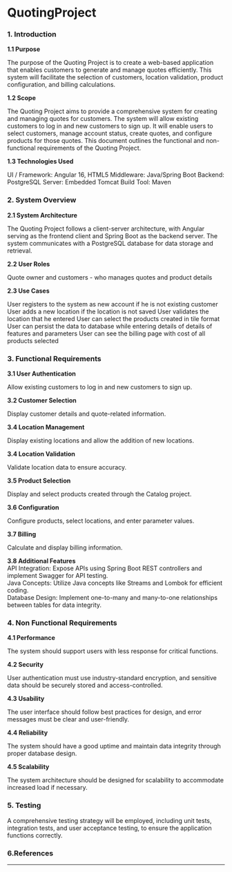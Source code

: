 # QuotingProject

### **1. Introduction**

**1.1 Purpose**

The purpose of the Quoting Project is to create a web-based application that enables customers to generate and manage quotes efficiently. This system will facilitate the selection of customers, location validation, product configuration, and billing calculations.

**1.2 Scope**

The Quoting Project aims to provide a comprehensive system for creating and managing quotes for customers. The system will allow existing customers to log in and new customers to sign up. It will enable users to select customers, manage account status, create quotes, and configure products for those quotes. This document outlines the functional and non-functional requirements of the Quoting Project.

**1.3 Technologies Used**

UI / Framework: Angular 16, HTML5
Middleware: Java/Spring Boot
Backend: PostgreSQL
Server: Embedded Tomcat
Build Tool: Maven

### **2. System Overview**

**2.1 System Architecture**

The Quoting Project follows a client-server architecture, with Angular serving as the frontend client and Spring Boot as the backend server. The system communicates with a PostgreSQL database for data storage and retrieval.

**2.2 User Roles**

Quote owner and customers - who manages quotes and product details

**2.3 Use Cases**

User registers to the system as new account if he is not existing customer
User adds a new location if the location is not saved
User validates the location that he entered
User can select the products created in tile format
User can persist the data to database while entering details of details of features and parameters
User can see the billing page with cost of all products selected

### **3. Functional Requirements**

**3.1 User Authentication**

Allow existing customers to log in and new customers to sign up.

**3.2 Customer Selection**

Display customer details and quote-related information.

**3.4 Location Management**

Display existing locations and allow the addition of new locations.

**3.4 Location Validation**

Validate location data to ensure accuracy.

**3.5 Product Selection**

Display and select products created through the Catalog project.

**3.6 Configuration**

Configure products, select locations, and enter parameter values.

**3.7 Billing**

Calculate and display billing information.

**3.8 Additional Features**<br>
API Integration: Expose APIs using Spring Boot REST controllers and implement Swagger for API testing.<br>
Java Concepts: Utilize Java concepts like Streams and Lombok for efficient coding.<br>
Database Design: Implement one-to-many and many-to-one relationships between tables for data integrity.

### **4. Non Functional Requirements**

**4.1 Performance**

The system should support users with less response for critical functions.

**4.2 Security**

User authentication must use industry-standard encryption, and sensitive data should be securely stored and access-controlled.

**4.3 Usability**

The user interface should follow best practices for design, and error messages must be clear and user-friendly.

**4.4 Reliability**

The system should have a good uptime and maintain data integrity through proper database design.

**4.5 Scalability**

The system architecture should be designed for scalability to accommodate increased load if necessary.

### **5. Testing**

A comprehensive testing strategy will be employed, including unit tests, integration tests, and user acceptance testing, to ensure the application functions correctly.

### **6.References**

------------
